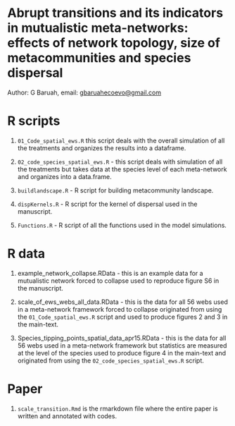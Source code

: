 

# Abrupt transitions and its indicators in mutualistic meta-networks: effects of network topology, size of metacommunities and species dispersal
Author: G Baruah, email: gbaruahecoevo@gmail.com

# R scripts

1. `01_Code_spatial_ews.R` this script deals with the overall simulation of all the treatments and organizes the results into a dataframe.
2. `02_code_species_spatial_ews.R` - this script deals with simulation of all the treatments but takes data at the species level of each meta-network and organizes into a data.frame.

3. `buildlandscape.R` - R script for building metacommunity landscape.
4. `dispKernels.R` - R script for the kernel of dispersal used in the manuscript.

5. `Functions.R` -  R script of all the functions used in the model simulations.

# R data

1. example_network_collapse.RData  -  this is an example data for a mutualistic network forced to collapse used to reproduce figure S6 in the manuscript.

2. scale_of_ews_webs_all_data.RData - this is the data for all 56 webs used in a meta-network framework forced to collapse originated from using the `01_Code_spatial_ews.R` script and used to produce figures 2 and 3 in the main-text.

3. Species_tipping_points_spatial_data_apr15.RData - this is the data for all 56 webs used in a meta-network framework but statistics are measured at the level of the species used to produce figure 4 in the main-text and originated from using the `02_code_species_spatial_ews.R` script. 

# Paper

1. `scale_transition.Rmd` is the rmarkdown file where the entire paper is written and annotated with codes. 